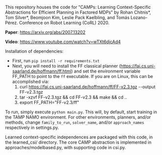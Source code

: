 This repository houses the code for "CAMPs: Learning Context-Specific Abstractions for Efficient Planning in Factored MDPs" by Rohan Chitnis\*, Tom Silver\*, Beomjoon Kim, Leslie Pack Kaelbling, and Tomás Lozano-Pérez. Conference on Robot Learning (CoRL) 2020.

**Paper**: https://arxiv.org/abs/2007.13202

**Video**: https://www.youtube.com/watch?v=wTXt6djcAd4

Installation of dependencies:
- First, run `pip install -r requirements.txt`
- Next, you will need to install the FF classical planner (https://fai.cs.uni-saarland.de/hoffmann/ff.html) and set the environment variable FF_PATH to point to the `ff` executable. If you are on Linux, this can be accomplished via:
  1) curl https://fai.cs.uni-saarland.de/hoffmann/ff/FF-v2.3.tgz --output FF-v2.3.tgz
  2) tar -xzvf FF-v2.3.tgz && cd FF-v2.3 && make && cd ..
  3) export FF_PATH="FF-v2.3/ff"

To run, simply execute `python main.py`. This will, by default, start training in the TAMP NAMO environment. For other environments, planners, and/or methods, change `family_to_run`, `solver_name`, and/or `approach_names` respectively in settings.py.

Learned context-specific independences are packaged with this code, in the learned_csi/ directory. The core CAMP abstraction is implemented in approaches/modelbased.py, with supporting code in csi.py.
